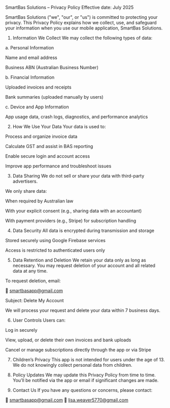 
SmartBas Solutions – Privacy Policy
Effective date: July 2025

SmartBas Solutions ("we", "our", or "us") is committed to protecting your privacy. This Privacy Policy explains how we collect, use, and safeguard your information when you use our mobile application, SmartBas Solutions.

1. Information We Collect
We may collect the following types of data:

a. Personal Information

Name and email address

Business ABN (Australian Business Number)

b. Financial Information

Uploaded invoices and receipts

Bank summaries (uploaded manually by users)

c. Device and App Information

App usage data, crash logs, diagnostics, and performance analytics

2. How We Use Your Data
Your data is used to:

Process and organize invoice data

Calculate GST and assist in BAS reporting

Enable secure login and account access

Improve app performance and troubleshoot issues

3. Data Sharing
We do not sell or share your data with third-party advertisers.

We only share data:

When required by Australian law

With your explicit consent (e.g., sharing data with an accountant)

With payment providers (e.g., Stripe) for subscription handling

4. Data Security
All data is encrypted during transmission and storage

Stored securely using Google Firebase services

Access is restricted to authenticated users only

5. Data Retention and Deletion
We retain your data only as long as necessary. You may request deletion of your account and all related data at any time.

To request deletion, email:

📧 smartbasapp@gmail.com

Subject: Delete My Account

We will process your request and delete your data within 7 business days.

6. User Controls
Users can:

Log in securely

View, upload, or delete their own invoices and bank uploads

Cancel or manage subscriptions directly through the app or via Stripe

7. Children’s Privacy
This app is not intended for users under the age of 13. We do not knowingly collect personal data from children.

8. Policy Updates
We may update this Privacy Policy from time to time. You’ll be notified via the app or email if significant changes are made.

9. Contact Us
If you have any questions or concerns, please contact:

📧 smartbasapp@gmail.com
📧 lisa.weaver5770@gmail.com

